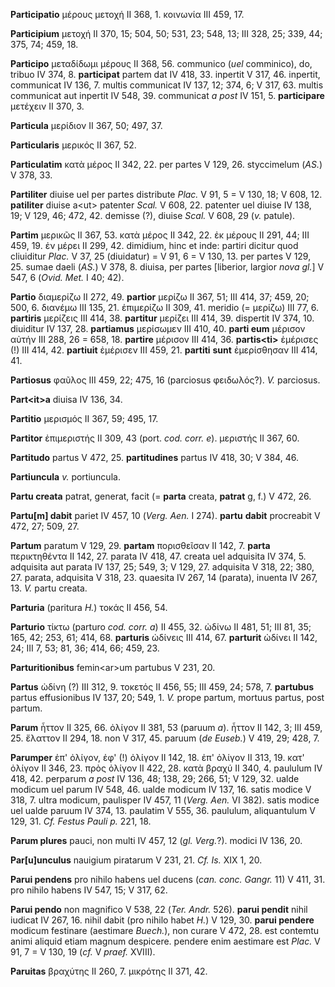 **Participatio** μέρους μετοχή II 368, 1. κοινωνία III 459, 17.

**Participium** μετοχή II 370, 15; 504, 50; 531, 23; 548, 13; III 328,
25; 339, 44; 375, 74; 459, 18.

**Participo** μεταδίδωμι μέρους II 368, 56. communico (*uel* comminico),
do, tribuo IV 374, 8. **participat** partem dat IV 418, 33. inpertit V
317, 46. inpertit, communicat IV 136, 7. multis communicat IV 137, 12;
374, 6; V 317, 63. multis communicat aut inpertit IV 548, 39. communicat
*a post* IV 151, 5. **participare** μετέχειν II 370, 3.

**Particula** μερίδιον II 367, 50; 497, 37.

**Particularis** μερικός II 367, 52.

**Particulatim** κατὰ μέρος II 342, 22. per partes V 129, 26.
styccimelum (*AS.*) V 378, 33.

**Partiliter** diuise uel per partes distribute *Plac.* V 91, 5 = V 130,
18; V 608, 12. **patiliter** diuise a\<ut\> patenter *Scal.* V 608, 22.
patenter uel diuise IV 138, 19; V 129, 46; 472, 42. demisse (?), diuise
*Scal.* V 608, 29 (*v.* patule).

**Partim** μερικῶς II 367, 53. κατὰ μέρος II 342, 22. ἐκ μέρους II 291,
44; III 459, 19. ἐν μέρει II 299, 42. dimidium, hinc et inde: partiri
dicitur quod cliuiditur *Plac.* V 37, 25 (diuidatur) = V 91, 6 = V 130,
13. per partes V 129, 25. sumae daeli (*AS.*) V 378, 8. diuisa, per
partes \[liberior, largior *nova gl.*\] V 547, 6 (*Ovid. Met.* I 40;
42).

**Partio** διαμερίζω II 272, 49. **partior** μερίζω II 367, 51; III 414,
37; 459, 20; 500, 6. διανέμω III 135, 21. ἐπιμερίζω II 309, 41. meridio
(= μερίζω) III 77, 6. **partiris** μερίζεις III 414, 38. **partitur**
μερίζει III 414, 39. dispertit IV 374, 10. diuiditur IV 137, 28.
**partiamus** μερίσωμεν III 410, 40. **parti eum** μέρισον αὐτήν III
288, 26 = 658, 18. **partire** μέρισον III 414, 36. **partis\<ti\>**
ἐμέρισες (!) III 414, 42. **partiuit** ἐμέρισεν III 459, 21. **partiti**
**sunt** ἐμερίσθησαν III 414, 41.

**Partiosus** φαῦλος III 459, 22; 475, 16 (parciosus φειδωλός?). *V.*
parciosus.

**Part\<it\>a** diuisa IV 136, 34.

**Partitio** μερισμός II 367, 59; 495, 17.

**Partitor** ἐπιμεριστής II 309, 43 (port. *cod. corr. e*). μεριστής II
367, 60.

**Partitudo** partus V 472, 25. **partitudines** partus IV 418, 30; V
384, 46.

**Partiuncula** *v.* portiuncula.

**Partu creata** patrat, generat, facit (= **parta** creata, **patrat**
g, f.) V 472, 26.

**Partu\[m\] dabit** pariet IV 457, 10 (*Verg. Aen.* I 274). **partu**
**dabit** procreabit V 472, 27; 509, 27.

**Partum** paratum V 129, 29. **partam** πορισθεῖσαν II 142, 7.
**parta** περικτηθέντα II 142, 27. parata IV 418, 47. creata uel
adquisita IV 374, 5. adquisita aut parata IV 137, 25; 549, 3; V 129, 27.
adquisita V 318, 22; 380, 27. parata, adquisita V 318, 23. quaesita IV
267, 14 (parata), inuenta IV 267, 13. *V.* partu creata.

**Parturia** (paritura *H.*) τοκάς II 456, 54.

**Parturio** τίκτω (parturo *cod. corr. a*) II 455, 32. ὠδίνω II 481,
51; III 81, 35; 165, 42; 253, 61; 414, 68. **parturis** ὠδίνεις III 414,
67. **parturit** ὠδίνει II 142, 24; III 7, 53; 81, 36; 414, 66; 459, 23.

**Parturitionibus** femin\<ar\>um partubus V 231, 20.

**Partus** ὠδίνη (?) III 312, 9. τοκετός II 456, 55; III 459, 24; 578,
7. **partubus** partus effusionibus IV 137, 20; 549, 1. *V.* prope
partum, mortuus partus, post partum.

**Parum** ἧττον II 325, 66. ὀλίγον II 381, 53 (paruum *a*). ἧττον II
142, 3; III 459, 25. ἔλαττον II 294, 18. non V 317, 45. paruum (*de
Euseb.*) V 419, 29; 428, 7.

**Parumper** ἐπ' ὀλίγον, ἐφ' (!) ὀλίγον II 142, 18. ἐπ' ὀλίγον II 313,
19. κατ' ὀλίγον II 346, 23. πρὸς ὀλίγον II 422, 28. κατὰ βραχύ II 340,
4. paululum IV 418, 42. perparum *a post* IV 136, 48; 138, 29; 266, 51;
V 129, 32. ualde modicum uel parum IV 548, 46. ualde modicum IV 137, 16.
satis modice V 318, 7. ultra modicum, paulisper IV 457, 11 (*Verg.
Aen.* VI 382). satis modice uel ualde paruum IV 374, 13. paulatim V
555, 36. paululum, aliquantulum V 129, 31. *Cf. Festus Pauli p.* 221,
18.

**Parum plures** pauci, non multi IV 457, 12 (*gl. Verg.*?). modici IV
136, 20.

**Par\[u\]unculus** nauigium piratarum V 231, 21. *Cf. Is.* XIX 1, 20.

**Parui pendens** pro nihilo habens uel ducens (*can. conc. Gangr.* 11)
V 411, 31. pro nihilo habens IV 547, 15; V 317, 62.

**Parui pendo** non magnifico V 538, 22 (*Ter. Andr.* 526). **parui
pendit** nihil iudicat IV 267, 16. nihil dabit (pro nihilo habet *H.*) V
129, 30. **parui pendere** modicum festinare (aestimare *Buech.*), non
curare V 472, 28. est contemtu animi aliquid etiam magnum despicere.
pendere enim aestimare est *Plac.* V 91, 7 = V 130, 19 (*cf.* V *praef.*
XVIII).

**Paruitas** βραχύτης II 260, 7. μικρότης II 371, 42.

